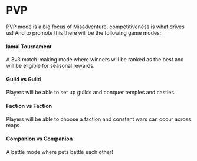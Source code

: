 # PVP

PVP mode is a big focus of Misadventure, competitiveness is what drives us! And to promote this there will be the following game modes:

#### Iamai Tournament

A 3v3 match-making mode where winners will be ranked as the best and will be eligible for seasonal rewards.

#### Guild vs Guild

Players will be able to set up guilds and conquer temples and castles.

#### Faction vs Faction

Players will be able to choose a faction and constant wars can occur across maps.

#### Companion vs Companion

A battle mode where pets battle each other!
